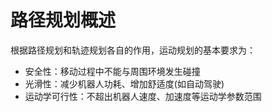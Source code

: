 # 路径规划概述

根据路径规划和轨迹规划各自的作用，运动规划的基本要求为：

- 安全性：移动过程中不能与周围环境发生碰撞
- 光滑性：减少机器人功耗、增加舒适度(如自动驾驶)
- 运动学可行性：不超出机器人速度、加速度等运动学参数范围





